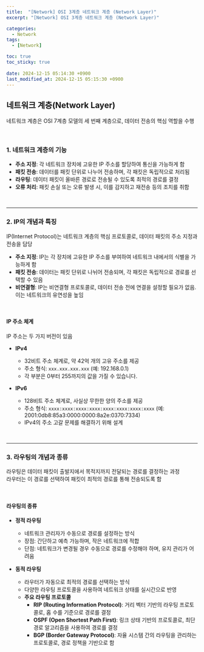 ```yaml
---
title:  "[Network] OSI 3계층 네트워크 계층 (Network Layer)"
excerpt: "[Network] OSI 3계층 네트워크 계층 (Network Layer)"

categories:
  - Network
tags:
  - [Network]

toc: true
toc_sticky: true
 
date: 2024-12-15 05:14:30 +0900
last_modified_at: 2024-12-15 05:15:30 +0900
---
```


## 네트워크 계층(Network Layer)

네트워크 계층은 OSI 7계층 모델의 세 번째 계층으로, 데이터 전송의 핵심 역할을 수행

<br>

### 1. 네트워크 계층의 기능

- **주소 지정**: 각 네트워크 장치에 고유한 IP 주소를 할당하여 통신을 가능하게 함
- **패킷 전송**: 데이터를 패킷 단위로 나누어 전송하며, 각 패킷은 독립적으로 처리됨
- **라우팅**: 데이터 패킷이 올바른 경로로 전송될 수 있도록 최적의 경로를 결정
- **오류 처리**: 패킷 손실 또는 오류 발생 시, 이를 감지하고 재전송 등의 조치를 취함

<br>

---

### 2. IP의 개념과 특징

IP(Internet Protocol)는 네트워크 계층의 핵심 프로토콜로, 데이터 패킷의 주소 지정과 전송을 담당

- **주소 지정**: IP는 각 장치에 고유한 IP 주소를 부여하여 네트워크 내에서의 식별을 가능하게 함
- **패킷 전송**: 데이터는 패킷 단위로 나뉘어 전송되며, 각 패킷은 독립적으로 경로를 선택할 수 있음
- **비연결형**: IP는 비연결형 프로토콜로, 데이터 전송 전에 연결을 설정할 필요가 없음. 이는 네트워크의 유연성을 높임

<br>

#### IP 주소 체계

IP 주소는 두 가지 버전이 있음

- **IPv4**
  - 32비트 주소 체계로, 약 42억 개의 고유 주소를 제공
  - 주소 형식: `xxx.xxx.xxx.xxx` (예: 192.168.0.1)
  - 각 부분은 0부터 255까지의 값을 가질 수 있습니다.
  
- **IPv6**
  - 128비트 주소 체계로, 사실상 무한한 양의 주소를 제공
  - 주소 형식: `xxxx:xxxx:xxxx:xxxx:xxxx:xxxx:xxxx:xxxx` (예: 2001:0db8:85a3:0000:0000:8a2e:0370:7334)
  - IPv4의 주소 고갈 문제를 해결하기 위해 설계

<br>

---

### 3. 라우팅의 개념과 종류

라우팅은 데이터 패킷이 출발지에서 목적지까지 전달되는 경로를 결정하는 과정  
라우터는 이 경로를 선택하여 패킷이 최적의 경로를 통해 전송되도록 함

<br>

#### 라우팅의 종류

- **정적 라우팅**
  - 네트워크 관리자가 수동으로 경로를 설정하는 방식
  - 장점: 간단하고 예측 가능하며, 작은 네트워크에 적합
  - 단점: 네트워크가 변경될 경우 수동으로 경로를 수정해야 하며, 유지 관리가 어려움

- **동적 라우팅**
  - 라우터가 자동으로 최적의 경로를 선택하는 방식
  - 다양한 라우팅 프로토콜을 사용하여 네트워크 상태를 실시간으로 반영
  - **주요 라우팅 프로토콜**
    - **RIP (Routing Information Protocol)**: 거리 벡터 기반의 라우팅 프로토콜로, 홉 수를 기준으로 경로를 결정
    - **OSPF (Open Shortest Path First)**: 링크 상태 기반의 프로토콜로, 최단 경로 알고리즘을 사용하여 경로를 결정
    - **BGP (Border Gateway Protocol)**: 자율 시스템 간의 라우팅을 관리하는 프로토콜로, 경로 정책을 기반으로 함